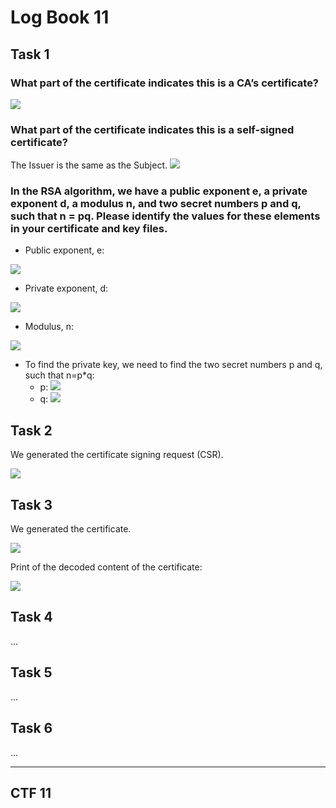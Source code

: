 # Log Book 11

## Task 1

### What part of the certificate indicates this is a CA’s certificate?
![](imgs/week11/task1-1.png)

### What part of the certificate indicates this is a self-signed certificate?
The Issuer is the same as the Subject.
![](imgs/week11/task1-2.png)

### In the RSA algorithm, we have a public exponent e, a private exponent d, a modulus n, and two secret numbers p and q, such that n = pq. Please identify the values for these elements in your certificate and key files.

- Public exponent, e:

![](imgs/week11/task1-3.png)

- Private exponent, d:

![](imgs/week11/task1-5.png)

- Modulus, n:
  
![](imgs/week11/task1-4.png)

- To find the private key, we need to find the two secret numbers p and q, such that n=p*q:
  - p:
    ![](imgs/week11/task1-6.png)
  - q:
    ![](imgs/week11/task1-7.png) 

## Task 2
We generated the certificate signing request (CSR).

![](imgs/week11/task2.png)

## Task 3
We generated the certificate.

![](imgs/week11/task3-1.png)

Print of the decoded content of the
certificate:

![](imgs/week11/task3-2.png)

## Task 4
...

## Task 5
...

## Task 6
...

---

## CTF 11